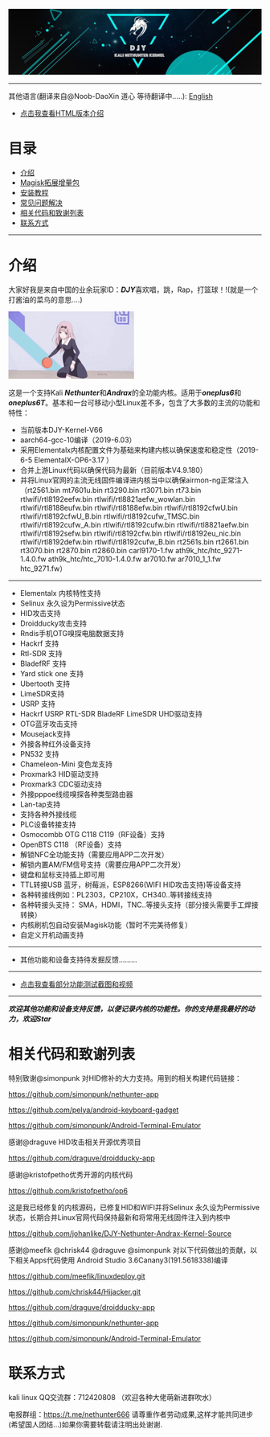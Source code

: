 ![DJY](Images/LOGO.jpg)


****
其他语言(翻译来自@Noob-DaoXin 道心 等待翻译中.....): [English](README_EN.md)
* [点击我查看HTML版本介绍](https://johanlike.github.io/DJY-Oneplus6-or-Oneplus6T-Nethunter-Andrax-Kernel/)

# 目录
* [介绍](#介绍)
* [Magisk拓展增量包](#magisk拓展增量包)
* [安装教程](#安装教程)
* [常见问题解决](#常见问题解决)
* [相关代码和致谢列表](#相关代码和致谢列表)
* [联系方式](#联系方式)


****
# 介绍
大家好我是来自中国的业余玩家ID：***DJY***喜欢唱，跳，Rap，打篮球！!(就是一个打酱油的菜鸟的意思....)

![CXK](Images/CXK.gif)

这是一个支持Kali ***Nethunter***和***Andrax***的全功能内核。适用于***oneplus6***和***oneplus6T***。基本和一台可移动小型Linux差不多，包含了大多数的主流的功能和特性：

* 当前版本DJY-Kernel-V66
* aarch64-gcc-10编译（2019-6.03）
* 采用Elementalx内核配置文件为基础来构建内核以确保速度和稳定性（2019-6-5 ElementalX-OP6-3.17 ）
* 合并上游Linux代码以确保代码为最新（目前版本V4.9.180）
* 并将Linux官网的主流无线固件编译进内核当中以确保airmon-ng正常注入（rt2561.bin  mt7601u.bin  rt3290.bin  rt3071.bin  rt73.bin  rtlwifi/rtl8192eefw.bin  rtlwifi/rtl8821aefw_wowlan.bin  rtlwifi/rtl8188eufw.bin rtlwifi/rtl8188efw.bin rtlwifi/rtl8192cfwU.bin  rtlwifi/rtl8192cfwU_B.bin  rtlwifi/rtl8192cufw_TMSC.bin  rtlwifi/rtl8192cufw_A.bin  rtlwifi/rtl8192cufw.bin  rtlwifi/rtl8821aefw.bin  rtlwifi/rtl8192sefw.bin  rtlwifi/rtl8192cfw.bin  rtlwifi/rtl8192eu_nic.bin  rtlwifi/rtl8192defw.bin  rtlwifi/rtl8192cufw_B.bin  rt2561s.bin  rt2661.bin  rt3070.bin  rt2870.bin  rt2860.bin  carl9170-1.fw  ath9k_htc/htc_9271-1.4.0.fw  ath9k_htc/htc_7010-1.4.0.fw  ar7010.fw  ar7010_1_1.fw  htc_9271.fw）

****

* Elementalx 内核特性支持
* Selinux 永久设为Permissive状态
* HID攻击支持
* Droidducky攻击支持
* Rndis手机OTG嗅探电脑数据支持
* Hackrf 支持
* Rtl-SDR 支持
* BladefRF 支持
* Yard stick one 支持
* Ubertooth 支持
* LimeSDR支持
* USRP 支持
* Hackrf USRP RTL-SDR BladeRF LimeSDR UHD驱动支持
* OTG蓝牙攻击支持
* Mousejack支持
* 外接各种红外设备支持
* PN532 支持
* Chameleon-Mini 变色龙支持
* Proxmark3 HID驱动支持
* Proxmark3 CDC驱动支持
* 外接pppoe线缆嗅探各种类型路由器
* Lan-tap支持
* 支持各种外接线缆
* PLC设备转接支持
* Osmocombb OTG C118 C119（RF设备）支持
* OpenBTS C118 （RF设备）支持
* 解锁NFC全功能支持（需要应用APP二次开发）
* 解锁内置AM/FM信号支持（需要应用APP二次开发）
* 键盘和鼠标支持插上即可用
* TTL转接USB 蓝牙，树莓派，ESP8266(WIFI HID攻击支持)等设备支持
* 各种转接线例如：PL2303，CP210X，CH340..等转接线支持
* 各种转接头支持： SMA，HDMI，TNC..等接头支持（部分接头需要手工焊接转换）
* 内核刷机包自动安装Magisk功能（暂时不完美待修复）
* 自定义开机动画支持

****

* 其他功能和设备支持待发掘反馈.........

****

* [点击我查看部分功能测试截图和视频](https://johanlike.github.io/DJY-Oneplus6-or-Oneplus6T-Nethunter-Andrax-Kernel/Images/)

****

***欢迎其他功能和设备支持反馈，以便记录内核的功能性。你的支持是我最好的动力，欢迎Star***

# 相关代码和致谢列表

特别致谢@simonpunk 对HID修补的大力支持。用到的相关构建代码链接：

https://github.com/simonpunk/nethunter-app

https://github.com/pelya/android-keyboard-gadget

https://github.com/simonpunk/Android-Terminal-Emulator

感谢@draguve HID攻击相关开源优秀项目

https://github.com/draguve/droidducky-app

感谢@kristofpetho优秀开源的内核代码

https://github.com/kristofpetho/op6

这是我已经修复的内核源码，已修复HID和WIFI并将Selinux 永久设为Permissive状态，长期合并Linux官网代码保持最新和将常用无线固件注入到内核中

https://github.com/johanlike/DJY-Nethunter-Andrax-Kernel-Source

感谢@meefik @chrisk44 @draguve @simonpunk 对以下代码做出的贡献，以下相关Apps代码使用 Android Studio 3.6Canany3(191.5618338)编译

https://github.com/meefik/linuxdeploy.git

https://github.com/chrisk44/Hijacker.git

https://github.com/draguve/droidducky-app

https://github.com/simonpunk/nethunter-app

https://github.com/simonpunk/Android-Terminal-Emulator






# 联系方式
kali linux QQ交流群：712420808 （欢迎各种大佬萌新进群吹水）

电报群组：https://t.me/nethunter666
请尊重作者劳动成果,这样才能共同进步(希望国人团结...)如果你需要转载请注明出处谢谢.
